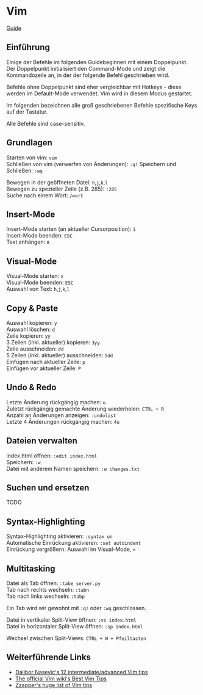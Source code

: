 # Vim

[Guide](https://getintodevops.com/blog/how-the-hell-do-i-exit-a-beginners-guide-to-vim)

## Einführung

Einige der Befehle im folgenden Guidebeginnen mit einem Doppelpunkt.  
Der Doppelpunkt initialisiert den Command-Mode und zeigt die Kommandozeile an,
in der der folgende Befehl geschrieben wird.

Befehle ohne Doppelpunkt sind eher vergleichbar mit Hotkeys - diese werden im Default-Mode verwendet. Vim wird in diesem Modus gestartet.

Im folgenden bezeichnen alle groß geschriebenen Befehle spezifische Keys auf der Tastatur.

Alle Befehle sind case-sensitiv.

## Grundlagen

Starten von vim: ```vim```  
Schließen von vim (verwerfen von Änderungen): ```:q!```
Speichern und Schließen: ```:wq```

Bewegen in der geöffneten Datei: ```h```,```j```,```k```,```l```  
Bewegen zu spezieller Zeile (z.B. 285): ```:285```  
Suche nach einem Wort: ```/wort```  

## Insert-Mode

Insert-Mode starten (an aktueller Cursorposition): ```i```  
Insert-Mode beenden: ```ESC```  
Text anhängen: ```A```  

## Visual-Mode

Visual-Mode starten: ```v```  
Visual-Mode beenden: ```ESC```  
Auswahl von Text: ```h```,```j```,```k```,```l```  

## Copy & Paste

Auswahl kopieren:  ```y```  
Auswahl löschen: ```d```  
Zeile kopieren: ```yy```  
3 Zeilen (inkl. aktueller) kopieren: ```3yy```  
Zeile ausschneiden: ```dd```    
5 Zeilen (inkl. aktueller) ausschneiden: ```5dd```  
Einfügen nach aktueller Zeile: ```p```  
Einfügen vor aktueller Zeile: ```P```

## Undo & Redo

Letzte Änderung rückgängig machen: ```u```  
Zuletzt rückgängig gemachte Änderung wiederholen: ```CTRL + R```  
Anzahl an Änderungen anzeigen: ```:undolist```  
Letzte 4 Änderungen rückgängig machen: ```4u```

## Dateien verwalten

index.html öffnen: ```:edit index.html```  
Speichern: ```:w```  
Datei mit anderem Namen speichern: ```:w changes.txt```

## Suchen und ersetzen

TODO

## Syntax-Highlighting

Syntax-Highlighting aktivieren: ```:syntax on```  
Automatische Einrückung aktivieren: ```:set autoindent```  
Einrückung vergrößern: Auswahl im Visual-Mode, ```>```

## Multitasking

Datei als Tab öffnen: ```:tabe server.py```  
Tab nach rechts wechseln: ```:tabn```  
Tab nach links wechseln: ```:tabp```  

Ein Tab wird wir gewohnt mit ```:q!``` oder ```:wq``` geschlossen.

Datei in vertikaler Split-View öffnen: ```:vs index.html```  
Datei in horizontaler Split-View öffnen: ```:sp index.html```  

Wechsel zwischen Split-Views: ```CTRL + W + Pfeiltasten```

## Weiterführende Links

* [Dalibor Nasevic's 12 intermediate/advanced Vim tips](http://dalibornasevic.com/posts/43-12-vim-tips)
* [The official Vim wiki's Best Vim Tips](http://vim.wikia.com/wiki/Best_Vim_Tips)
* [Zzapper's huge list of Vim tips](http://zzapper.co.uk/vimtips.html)
